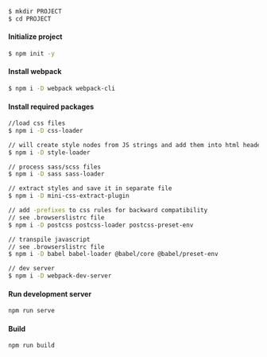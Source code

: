 
```bash
$ mkdir PROJECT
$ cd PROJECT
```

#### Initialize project
```bash
$ npm init -y
```

#### Install webpack
```bash
$ npm i -D webpack webpack-cli
```

#### Install required packages 

```bash
//load css files 
$ npm i -D css-loader

// will create style nodes from JS strings and add them into html header
$ npm i -D style-loader

// process sass/scss files
$ npm i -D sass sass-loader

// extract styles and save it in separate file
$ npm i -D mini-css-extract-plugin

// add -prefixes to css rules for backward compatibility
// see .browserslistrc file
$ npm i -D postcss postcss-loader postcss-preset-env

// transpile javascript
// see .browserslistrc file
$ npm i -D babel babel-loader @babel/core @babel/preset-env

// dev server
$ npm i -D webpack-dev-server
```

#### Run development server
```bash
npm run serve
```

#### Build
```bash
npm run build
```
